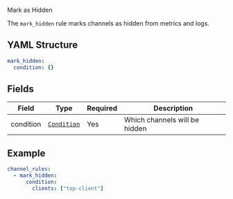 Mark as Hidden

The `mark_hidden` rule marks channels as hidden from metrics and logs.

## YAML Structure

```yaml
mark_hidden:
  condition: {}
```

## Fields

| Field     | Type                           | Required | Description                   |
|-----------|--------------------------------|----------|-------------------------------|
| condition | [`Condition`](../condition.md) | Yes      | Which channels will be hidden |

## Example

```yaml
channel_rules:
  - mark_hidden:
      condition:
        clients: ["top-client"]
```
